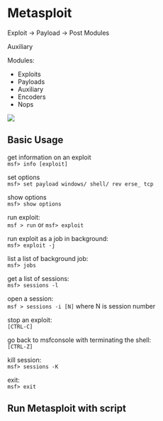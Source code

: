 # Metasploit

Exploit -&gt; Payload -&gt; Post Modules

Auxiliary

Modules:

* Exploits
* Payloads
* Auxiliary
* Encoders
* Nops

![](../../assets/metasploit-structure.png)

## Basic Usage

get information on an exploit  
`msf> info [exploit]`

set options  
`msf> set payload windows/ shell/ rev erse_ tcp`

show options  
`msf> show options`

run exploit:  
`msf > run` or `msf> exploit`

run exploit as a job in background:  
`msf> exploit -j`

list a list of background job:  
`msf> jobs`

get a list of sessions:  
`msf> sessions -l`

open a session:  
`msf > sessions -i [N]` where N is session number

stop an exploit:  
`[CTRL-C]`

go back to msfconsole with terminating the shell:  
`[CTRL-Z]`

kill session:  
`msf> sessions -K`

exit:  
`msf> exit`

## Run Metasploit with script


